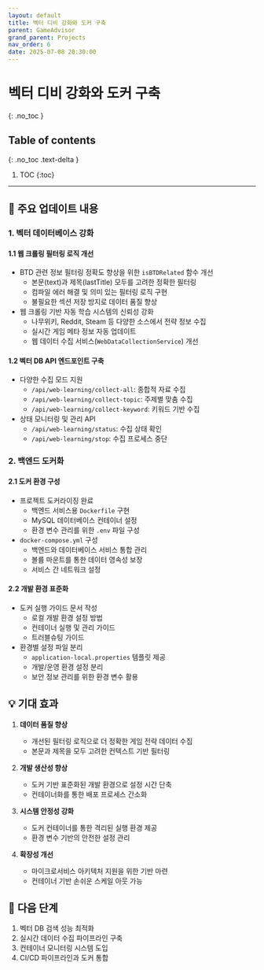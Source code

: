 ```yaml
---
layout: default
title: 벡터 디비 강화와 도커 구축
parent: GameAdvisor
grand_parent: Projects
nav_order: 6
date: 2025-07-08 20:30:00
---
```


# 벡터 디비 강화와 도커 구축
{: .no_toc }

## Table of contents
{: .no_toc .text-delta }

1. TOC
{:toc}

---

## 🎯 주요 업데이트 내용

### 1. 벡터 데이터베이스 강화

#### 1.1 웹 크롤링 필터링 로직 개선
- BTD 관련 정보 필터링 정확도 향상을 위한 `isBTDRelated` 함수 개선
  - 본문(text)과 제목(lastTitle) 모두를 고려한 정확한 필터링
  - 컴파일 에러 해결 및 의미 있는 필터링 로직 구현
  - 불필요한 섹션 저장 방지로 데이터 품질 향상
- 웹 크롤링 기반 자동 학습 시스템의 신뢰성 강화
  - 나무위키, Reddit, Steam 등 다양한 소스에서 전략 정보 수집
  - 실시간 게임 메타 정보 자동 업데이트
  - 웹 데이터 수집 서비스(`WebDataCollectionService`) 개선

#### 1.2 벡터 DB API 엔드포인트 구축
- 다양한 수집 모드 지원
  - `/api/web-learning/collect-all`: 종합적 자료 수집
  - `/api/web-learning/collect-topic`: 주제별 맞춤 수집
  - `/api/web-learning/collect-keyword`: 키워드 기반 수집
- 상태 모니터링 및 관리 API
  - `/api/web-learning/status`: 수집 상태 확인
  - `/api/web-learning/stop`: 수집 프로세스 중단

### 2. 백엔드 도커화

#### 2.1 도커 환경 구성
- 프로젝트 도커라이징 완료
  - 백엔드 서비스용 `Dockerfile` 구현
  - MySQL 데이터베이스 컨테이너 설정
  - 환경 변수 관리를 위한 `.env` 파일 구성
- `docker-compose.yml` 구성
  - 백엔드와 데이터베이스 서비스 통합 관리
  - 볼륨 마운트를 통한 데이터 영속성 보장
  - 서비스 간 네트워크 설정

#### 2.2 개발 환경 표준화
- 도커 실행 가이드 문서 작성
  - 로컬 개발 환경 설정 방법
  - 컨테이너 실행 및 관리 가이드
  - 트러블슈팅 가이드
- 환경별 설정 파일 분리
  - `application-local.properties` 템플릿 제공
  - 개발/운영 환경 설정 분리
  - 보안 정보 관리를 위한 환경 변수 활용

## 💡 기대 효과

1. **데이터 품질 향상**
   - 개선된 필터링 로직으로 더 정확한 게임 전략 데이터 수집
   - 본문과 제목을 모두 고려한 컨텍스트 기반 필터링

2. **개발 생산성 향상**
   - 도커 기반 표준화된 개발 환경으로 설정 시간 단축
   - 컨테이너화를 통한 배포 프로세스 간소화

3. **시스템 안정성 강화**
   - 도커 컨테이너를 통한 격리된 실행 환경 제공
   - 환경 변수 기반의 안전한 설정 관리

4. **확장성 개선**
   - 마이크로서비스 아키텍처 지원을 위한 기반 마련
   - 컨테이너 기반 손쉬운 스케일 아웃 가능

## 📝 다음 단계

1. 벡터 DB 검색 성능 최적화
2. 실시간 데이터 수집 파이프라인 구축
3. 컨테이너 모니터링 시스템 도입
4. CI/CD 파이프라인과 도커 통합 